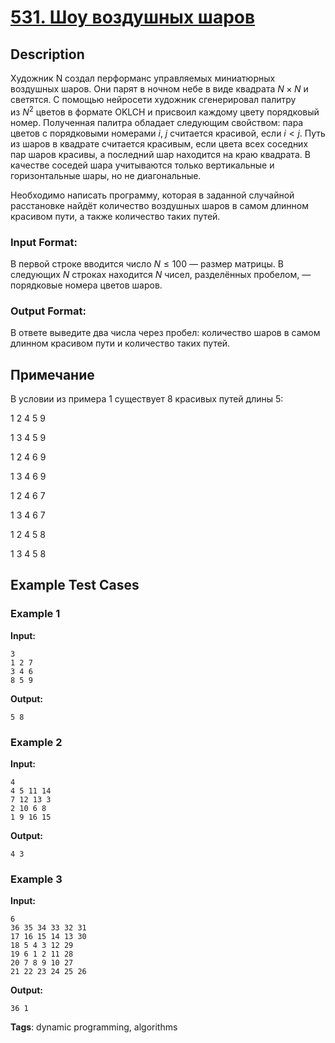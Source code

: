 # [531. Шоу воздушных шаров](https://coderun.yandex.ru/problem/air-baloons-show)

## Description

Художник N создал перформанс управляемых миниатюрных воздушных шаров. Они парят в ночном небе в виде квадрата $N \times N$ и светятся. С помощью нейросети художник сгенерировал палитру из $N^2$ цветов в формате OKLCH и присвоил каждому цвету порядковый номер. Полученная палитра обладает следующим свойством: пара цветов с порядковыми номерами $i$, $j$ считается красивой, если $i < j$. Путь из шаров в квадрате считается красивым, если цвета всех соседних пар шаров красивы, а последний шар находится на краю квадрата. В качестве соседей шара учитываются только вертикальные и горизонтальные шары, но не диагональные.

Необходимо написать программу, которая в заданной случайной расстановке найдёт количество воздушных шаров в самом длинном красивом пути, а также количество таких путей.

### Input Format:

В первой строке вводится число $N \le 100$ — размер матрицы. В следующих $N$ строках находится $N$ чисел, разделённых пробелом, — порядковые номера цветов шаров.

### Output Format:

В ответе выведите два числа через пробел: количество шаров в самом длинном красивом пути и количество таких путей.

## Примечание

В условии из примера 1 существует 8 красивых путей длины 5:

1 2 4 5 9

1 3 4 5 9

1 2 4 6 9

1 3 4 6 9

1 2 4 6 7

1 3 4 6 7

1 2 4 5 8

1 3 4 5 8



## Example Test Cases

### Example 1

**Input:**
```
3
1 2 7
3 4 6
8 5 9

```

**Output:**
```
5 8

```

### Example 2

**Input:**
```
4
4 5 11 14
7 12 13 3
2 10 6 8
1 9 16 15

```

**Output:**
```
4 3

```

### Example 3

**Input:**
```
6
36 35 34 33 32 31
17 16 15 14 13 30
18 5 4 3 12 29
19 6 1 2 11 28
20 7 8 9 10 27
21 22 23 24 25 26

```

**Output:**
```
36 1

```

**Tags**: dynamic programming, algorithms

